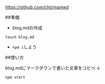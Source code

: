 https://github.com/chjj/marked

##準備

* blog.mdの作成

```
touch blog.md
```

* `npm i`しよう

##使い方

blog.mdにマークダウンで書いた文章をコピペ
↓

`npm start`
